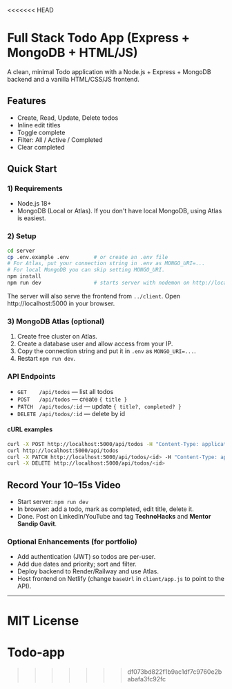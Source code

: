 <<<<<<< HEAD
# Full Stack Todo App (Express + MongoDB + HTML/JS)

A clean, minimal Todo application with a Node.js + Express + MongoDB backend and a vanilla HTML/CSS/JS frontend.

## Features
- Create, Read, Update, Delete todos
- Inline edit titles
- Toggle complete
- Filter: All / Active / Completed
- Clear completed

## Quick Start

### 1) Requirements
- Node.js 18+
- MongoDB (Local or Atlas). If you don't have local MongoDB, using Atlas is easiest.

### 2) Setup

```bash
cd server
cp .env.example .env        # or create an .env file
# For Atlas, put your connection string in .env as MONGO_URI=...
# For local MongoDB you can skip setting MONGO_URI.
npm install
npm run dev                 # starts server with nodemon on http://localhost:5000
```

The server will also serve the frontend from `../client`. Open http://localhost:5000 in your browser.

### 3) MongoDB Atlas (optional)
1. Create free cluster on Atlas.
2. Create a database user and allow access from your IP.
3. Copy the connection string and put it in `.env` as `MONGO_URI=...`.
4. Restart `npm run dev`.

### API Endpoints
- `GET    /api/todos` — list all todos
- `POST   /api/todos` — create `{ title }`
- `PATCH  /api/todos/:id` — update `{ title?, completed? }`
- `DELETE /api/todos/:id` — delete by id

#### cURL examples
```bash
curl -X POST http://localhost:5000/api/todos -H "Content-Type: application/json" -d '{ "title":"Learn Express" }'
curl http://localhost:5000/api/todos
curl -X PATCH http://localhost:5000/api/todos/<id> -H "Content-Type: application/json" -d '{ "completed": true }'
curl -X DELETE http://localhost:5000/api/todos/<id>
```

## Record Your 10–15s Video
- Start server: `npm run dev`
- In browser: add a todo, mark as completed, edit title, delete it.
- Done. Post on LinkedIn/YouTube and tag **TechnoHacks** and **Mentor Sandip Gavit**.

### Optional Enhancements (for portfolio)
- Add authentication (JWT) so todos are per-user.
- Add due dates and priority; sort and filter.
- Deploy backend to Render/Railway and use Atlas.
- Host frontend on Netlify (change `baseUrl` in `client/app.js` to point to the API).

---
MIT License
=======
# Todo-app
>>>>>>> df073bd822f1b9ac1df7c9760e2babafa3fc92fc

